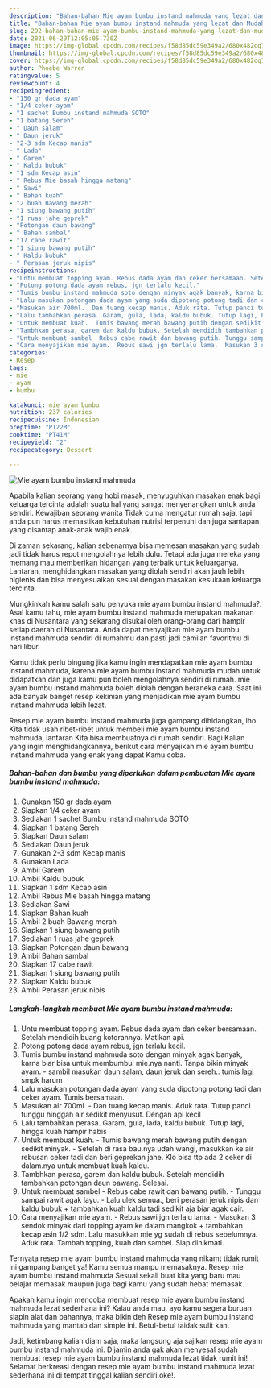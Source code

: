 ```yaml
---
description: "Bahan-bahan Mie ayam bumbu instand mahmuda yang lezat dan Mudah Dibuat"
title: "Bahan-bahan Mie ayam bumbu instand mahmuda yang lezat dan Mudah Dibuat"
slug: 292-bahan-bahan-mie-ayam-bumbu-instand-mahmuda-yang-lezat-dan-mudah-dibuat
date: 2021-06-29T12:05:05.730Z
image: https://img-global.cpcdn.com/recipes/f58d85dc59e349a2/680x482cq70/mie-ayam-bumbu-instand-mahmuda-foto-resep-utama.jpg
thumbnail: https://img-global.cpcdn.com/recipes/f58d85dc59e349a2/680x482cq70/mie-ayam-bumbu-instand-mahmuda-foto-resep-utama.jpg
cover: https://img-global.cpcdn.com/recipes/f58d85dc59e349a2/680x482cq70/mie-ayam-bumbu-instand-mahmuda-foto-resep-utama.jpg
author: Phoebe Warren
ratingvalue: 5
reviewcount: 4
recipeingredient:
- "150 gr dada ayam"
- "1/4 ceker ayam"
- "1 sachet Bumbu instand mahmuda SOTO"
- "1 batang Sereh"
- " Daun salam"
- " Daun jeruk"
- "2-3 sdm Kecap manis"
- " Lada"
- " Garem"
- " Kaldu bubuk"
- "1 sdm Kecap asin"
- " Rebus Mie basah hingga matang"
- " Sawi"
- " Bahan kuah"
- "2 buah Bawang merah"
- "1 siung bawang putih"
- "1 ruas jahe geprek"
- "Potongan daun bawang"
- " Bahan sambal"
- "17 cabe rawit"
- "1 siung bawang putih"
- " Kaldu bubuk"
- " Perasan jeruk nipis"
recipeinstructions:
- "Untu membuat topping ayam. Rebus dada ayam dan ceker bersamaan. Setelah mendidih buang kotorannya. Matikan api."
- "Potong potong dada ayam rebus, jgn terlalu kecil."
- "Tumis bumbu instand mahmuda soto dengan minyak agak banyak, karna biar bisa untuk membumbui mie.nya nanti. Tanpa bikin minyak ayam.  sambil masukan daun salam, daun jeruk dan sereh.. tumis lagi smpk harum"
- "Lalu masukan potongan dada ayam yang suda dipotong potong tadi dan ceker ayam. Tumis bersamaan."
- "Masukan air 700ml.  Dan tuang kecap manis. Aduk rata. Tutup panci tunggu hinggah air sedikit menyusut. Dengan api kecil"
- "Lalu tambahkan perasa. Garam, gula, lada, kaldu bubuk. Tutup lagi, hingga kuah hampir habis"
- "Untuk membuat kuah.  Tumis bawang merah bawang putih dengan sedikit minyak.  Setelah di rasa bau.nya udah wangi, masukkan ke air rebusan ceker tadi dan beri geprekan jahe. Klo bisa ttp ada 2 ceker di dalam.nya untuk membuat kuah kaldu."
- "Tambhkan perasa, garem dan kaldu bubuk. Setelah mendidih tambahkan potongan daun bawang. Selesai."
- "Untuk membuat sambel  Rebus cabe rawit dan bawang putih. Tunggu sampai rawit agak layu. Lalu ulek semua., beri perasan jeruk nipis dan kaldu bubuk + tambahkan kuah kaldu tadi sedikit aja biar agak cair."
- "Cara menyajikan mie ayam.  Rebus sawi jgn terlalu lama.  Masukan 3 sendok minyak dari topping ayam ke dalam mangkok + tambahkan kecap asin 1/2 sdm. Lalu masukkan mie yg sudah di rebus sebelumnya. Aduk rata. Tambah topping, kuah dan sambel. Siap dinikmati."
categories:
- Resep
tags:
- mie
- ayam
- bumbu

katakunci: mie ayam bumbu 
nutrition: 237 calories
recipecuisine: Indonesian
preptime: "PT22M"
cooktime: "PT41M"
recipeyield: "2"
recipecategory: Dessert

---
```



![Mie ayam bumbu instand mahmuda](https://img-global.cpcdn.com/recipes/f58d85dc59e349a2/680x482cq70/mie-ayam-bumbu-instand-mahmuda-foto-resep-utama.jpg)

Apabila kalian seorang yang hobi masak, menyuguhkan masakan enak bagi keluarga tercinta adalah suatu hal yang sangat menyenangkan untuk anda sendiri. Kewajiban seorang  wanita Tidak cuma mengatur rumah saja, tapi anda pun harus memastikan kebutuhan nutrisi terpenuhi dan juga santapan yang disantap anak-anak wajib enak.

Di zaman  sekarang, kalian sebenarnya bisa memesan masakan yang sudah jadi tidak harus repot mengolahnya lebih dulu. Tetapi ada juga mereka yang memang mau memberikan hidangan yang terbaik untuk keluarganya. Lantaran, menghidangkan masakan yang diolah sendiri akan jauh lebih higienis dan bisa menyesuaikan sesuai dengan masakan kesukaan keluarga tercinta. 



Mungkinkah kamu salah satu penyuka mie ayam bumbu instand mahmuda?. Asal kamu tahu, mie ayam bumbu instand mahmuda merupakan makanan khas di Nusantara yang sekarang disukai oleh orang-orang dari hampir setiap daerah di Nusantara. Anda dapat menyajikan mie ayam bumbu instand mahmuda sendiri di rumahmu dan pasti jadi camilan favoritmu di hari libur.

Kamu tidak perlu bingung jika kamu ingin mendapatkan mie ayam bumbu instand mahmuda, karena mie ayam bumbu instand mahmuda mudah untuk didapatkan dan juga kamu pun boleh mengolahnya sendiri di rumah. mie ayam bumbu instand mahmuda boleh diolah dengan beraneka cara. Saat ini ada banyak banget resep kekinian yang menjadikan mie ayam bumbu instand mahmuda lebih lezat.

Resep mie ayam bumbu instand mahmuda juga gampang dihidangkan, lho. Kita tidak usah ribet-ribet untuk membeli mie ayam bumbu instand mahmuda, lantaran Kita bisa membuatnya di rumah sendiri. Bagi Kalian yang ingin menghidangkannya, berikut cara menyajikan mie ayam bumbu instand mahmuda yang enak yang dapat Kamu coba.

<!--inarticleads1-->

##### Bahan-bahan dan bumbu yang diperlukan dalam pembuatan Mie ayam bumbu instand mahmuda:

1. Gunakan 150 gr dada ayam
1. Siapkan 1/4 ceker ayam
1. Sediakan 1 sachet Bumbu instand mahmuda SOTO
1. Siapkan 1 batang Sereh
1. Siapkan  Daun salam
1. Sediakan  Daun jeruk
1. Gunakan 2-3 sdm Kecap manis
1. Gunakan  Lada
1. Ambil  Garem
1. Ambil  Kaldu bubuk
1. Siapkan 1 sdm Kecap asin
1. Ambil  Rebus Mie basah hingga matang
1. Sediakan  Sawi
1. Siapkan  Bahan kuah
1. Ambil 2 buah Bawang merah
1. Siapkan 1 siung bawang putih
1. Sediakan 1 ruas jahe geprek
1. Siapkan Potongan daun bawang
1. Ambil  Bahan sambal
1. Siapkan 17 cabe rawit
1. Siapkan 1 siung bawang putih
1. Siapkan  Kaldu bubuk
1. Ambil  Perasan jeruk nipis




<!--inarticleads2-->

##### Langkah-langkah membuat Mie ayam bumbu instand mahmuda:

1. Untu membuat topping ayam. Rebus dada ayam dan ceker bersamaan. Setelah mendidih buang kotorannya. Matikan api.
1. Potong potong dada ayam rebus, jgn terlalu kecil.
1. Tumis bumbu instand mahmuda soto dengan minyak agak banyak, karna biar bisa untuk membumbui mie.nya nanti. Tanpa bikin minyak ayam.  - sambil masukan daun salam, daun jeruk dan sereh.. tumis lagi smpk harum
1. Lalu masukan potongan dada ayam yang suda dipotong potong tadi dan ceker ayam. Tumis bersamaan.
1. Masukan air 700ml.  - Dan tuang kecap manis. Aduk rata. Tutup panci tunggu hinggah air sedikit menyusut. Dengan api kecil
1. Lalu tambahkan perasa. Garam, gula, lada, kaldu bubuk. Tutup lagi, hingga kuah hampir habis
1. Untuk membuat kuah.  - Tumis bawang merah bawang putih dengan sedikit minyak.  - Setelah di rasa bau.nya udah wangi, masukkan ke air rebusan ceker tadi dan beri geprekan jahe. Klo bisa ttp ada 2 ceker di dalam.nya untuk membuat kuah kaldu.
1. Tambhkan perasa, garem dan kaldu bubuk. Setelah mendidih tambahkan potongan daun bawang. Selesai.
1. Untuk membuat sambel  - Rebus cabe rawit dan bawang putih. - Tunggu sampai rawit agak layu. - Lalu ulek semua., beri perasan jeruk nipis dan kaldu bubuk + tambahkan kuah kaldu tadi sedikit aja biar agak cair.
1. Cara menyajikan mie ayam.  - Rebus sawi jgn terlalu lama.  - Masukan 3 sendok minyak dari topping ayam ke dalam mangkok + tambahkan kecap asin 1/2 sdm. Lalu masukkan mie yg sudah di rebus sebelumnya. Aduk rata. Tambah topping, kuah dan sambel. Siap dinikmati.




Ternyata resep mie ayam bumbu instand mahmuda yang nikamt tidak rumit ini gampang banget ya! Kamu semua mampu memasaknya. Resep mie ayam bumbu instand mahmuda Sesuai sekali buat kita yang baru mau belajar memasak maupun juga bagi kamu yang sudah hebat memasak.

Apakah kamu ingin mencoba membuat resep mie ayam bumbu instand mahmuda lezat sederhana ini? Kalau anda mau, ayo kamu segera buruan siapin alat dan bahannya, maka bikin deh Resep mie ayam bumbu instand mahmuda yang mantab dan simple ini. Betul-betul taidak sulit kan. 

Jadi, ketimbang kalian diam saja, maka langsung aja sajikan resep mie ayam bumbu instand mahmuda ini. Dijamin anda gak akan menyesal sudah membuat resep mie ayam bumbu instand mahmuda lezat tidak rumit ini! Selamat berkreasi dengan resep mie ayam bumbu instand mahmuda lezat sederhana ini di tempat tinggal kalian sendiri,oke!.

